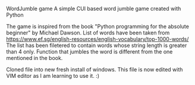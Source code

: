 WordJumble game
A simple CUI based word jumble game created with Python

The game is inspired from the book "Python programming for the absolute beginner" by Michael Dawson.
List of words have been taken from https://www.ef.sg/english-resources/english-vocabulary/top-1000-words/
The list has been filetered to contain words whose string length is greater than 4 only.
Function that jumbles the word is different from the one mentioned in the book.

Cloned file into new fresh install of windows. This file is now edited with VIM editor as I am learning to use it. :)
